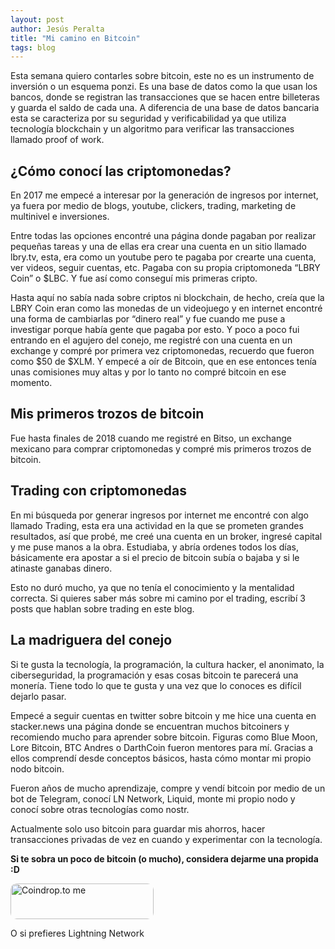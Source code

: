```yaml
---
layout: post
author: Jesús Peralta
title: "Mi camino en Bitcoin"
tags: blog
---
```

Esta semana quiero contarles sobre bitcoin, este no es un instrumento de inversión o un esquema ponzi. Es una base de datos como la que usan los bancos, donde se registran las transacciones que se hacen entre billeteras y guarda el saldo de cada una. A diferencia de una base de datos bancaria esta se caracteriza por su seguridad y verificabilidad ya que utiliza tecnología blockchain y un algoritmo para verificar las transacciones llamado proof of work.

## ¿Cómo conocí las criptomonedas?

En 2017 me empecé a interesar por la generación de ingresos por internet, ya fuera por medio de blogs, youtube, clickers, trading, marketing de multinivel e inversiones.

Entre todas las opciones encontré una página donde pagaban por realizar pequeñas tareas y una de ellas era crear una cuenta en un sitio llamado lbry.tv, esta, era como un youtube pero te pagaba por crearte una cuenta, ver videos, seguir cuentas, etc. Pagaba con su propia criptomoneda “LBRY Coin” o $LBC. Y fue así como conseguí mis primeras cripto.

Hasta aquí no sabía nada sobre criptos ni blockchain, de hecho, creía que la LBRY Coin eran como las monedas de un videojuego y en internet encontré una forma de cambiarlas por “dinero real” y fue cuando me puse a investigar porque había gente que pagaba por esto. Y poco a poco fui entrando en el agujero del conejo, me registré con una cuenta en un exchange y compré por primera vez criptomonedas, recuerdo que fueron como $50 de $XLM. Y empecé a oír de Bitcoin, que en ese entonces tenía unas comisiones muy altas y por lo tanto no compré bitcoin en ese momento.

## Mis primeros trozos de bitcoin

Fue hasta finales de 2018 cuando me registré en Bitso, un exchange mexicano para comprar criptomonedas y compré mis primeros trozos de bitcoin.

## Trading con criptomonedas

En mi búsqueda por generar ingresos por internet me encontré con algo llamado Trading, esta era una actividad en la que se prometen grandes resultados, así que probé, me creé una cuenta en un broker, ingresé capital y me puse manos a la obra. Estudiaba, y abría ordenes todos los días, básicamente era apostar a si el precio de bitcoin subía o bajaba y si le atinaste ganabas dinero.

Esto no duró mucho, ya que no tenía el conocimiento y la mentalidad correcta. Si quieres saber más sobre mi camino por el trading, escribí 3 posts que hablan sobre trading en este blog.

## La madriguera del conejo

Si te gusta la tecnología, la programación, la cultura hacker, el anonimato, la ciberseguridad, la programación y esas cosas bitcoin te parecerá una monería. Tiene todo lo que te gusta y una vez que lo conoces es difícil dejarlo pasar.

Empecé a seguir cuentas en twitter sobre bitcoin y me hice una cuenta en stacker.news una página donde se encuentran muchos bitcoiners y recomiendo mucho para aprender sobre bitcoin. Figuras como Blue Moon, Lore Bitcoin, BTC Andres o DarthCoin fueron mentores para mí. Gracias a ellos comprendí desde conceptos básicos, hasta cómo montar mi propio nodo bitcoin.

Fueron años de mucho aprendizaje, compre y vendí bitcoin por medio de un bot de Telegram, conocí LN Network, Liquid, monte mi propio nodo y conocí sobre otras tecnologías como nostr.

Actualmente solo uso bitcoin para guardar mis ahorros, hacer transacciones privadas de vez en cuando y experimentar con la tecnología.

**Si te sobra un poco de bitcoin (o mucho), considera  dejarme una propida :D**

<a href="https://coindrop.to/zettafounder" target="_blank"><img src="https://coindrop.to/embed-button.png" style="border-radius: 10px; height: 57px !important;width: 229px !important;" alt="Coindrop.to me"></img></a>

O si prefieres Lightning Network

<lightning-widget 
  name="Jesús Peralta" 
  accent="#000000" 
  to="zettafounder@stacker.news" 
  image="https://nostrcheck.me/media/e140a3ea5b9434a8e853c9264bdc10a5b85c765114b37cbf4850f520c0e40975/783d7f557b8e84d48dcf14e83fecb99c8ff64cc4cd671c55b2fa03264e18ea7f.webp" 
/>
<script src="https://embed.twentyuno.net/js/app.js"></script>